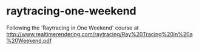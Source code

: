 # raytracing-one-weekend
Following the 'Raytracing in One Weekend' course at http://www.realtimerendering.com/raytracing/Ray%20Tracing%20in%20a%20Weekend.pdf
